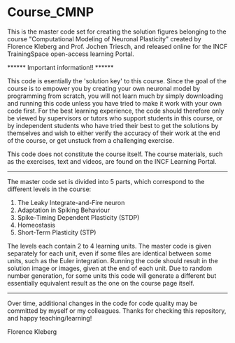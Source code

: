 # Course_CMNP

This is the master code set for creating the solution figures belonging to the course "Computational Modeling of Neuronal Plasticity" created by Florence Kleberg and Prof. Jochen Triesch, and released online for the INCF TrainingSpace open-access learning Portal.

****** Important information!! ******

This code is esentially the 'solution key' to this course. Since the goal of the course is to empower you by creating your own neuronal model by programming from scratch, you will not learn much by simply downloading and running this code unless you have tried to make it work with your own code first. For the best learning experience, the code should therefore only be viewed by supervisors or tutors who support students in this course, or by independent students who have tried their best to get the solutions by themselves and wish to either verify the accuracy of their work at the end of the course, or get unstuck from a challenging exercise. 

This code does not constitute the course itself. The course materials, such as the exercises, text and videos, are found on the INCF Learning Portal. 

******

The master code set is divided into 5 parts, which correspond to the different levels in the course:

1. The Leaky Integrate-and-Fire neuron
2. Adaptation in Spiking Behaviour
3. Spike-Timing Dependent Plasticity (STDP)
4. Homeostasis
5. Short-Term Plasticity (STP)

The levels each contain 2 to 4 learning units. The master code is given separately for each unit, even if some files are identical between some units, such as the Euler integration. Running the code should result in the solution image or images, given at the end of each unit. Due to random number generation, for some units this code will generate a different but essentially equivalent result as the one on the course page itself.

******

Over time, additional changes in the code for code quality may be committed by myself or my colleagues.
Thanks for checking this repository, and happy teaching/learning!

Florence Kleberg



